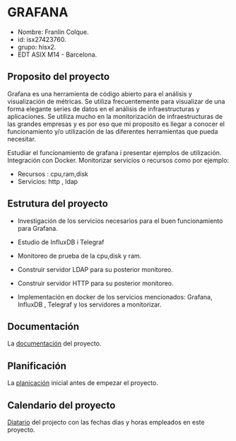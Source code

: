 # GRAFANA

- Nombre: Franlin Colque.
- id: isx27423760.
- grupo: hisx2.
- EDT ASIX M14 - Barcelona.

## Proposito del proyecto

Grafana es una herramienta de código abierto para el análisis y visualización de métricas. 
Se utiliza frecuentemente para visualizar de una forma elegante series de datos en el análisis de infraestructuras y aplicaciones.
Se utiliza mucho en la monitorización de infraestructuras de las grandes empresas y es por eso que mi proposito es llegar a conocer 
el funcionamiento y/o utilización de las diferentes herramientas que pueda necesitar.

Estudiar el funcionamiento de grafana i presentar ejemplos de utilización. Integración con Docker. Monitorizar servicios o recursos como por ejemplo:

* Recursos : cpu,ram,disk
* Servicios: http , ldap

## Estrutura del proyecto

- Investigación de los servicios necesarios para el buen funcionamiento para Grafana.

- Estudio de InfluxDB i Telegraf

- Monitoreo de prueba de la cpu,disk y ram.

- Construir servidor LDAP para su posterior monitoreo.

- Construir servidor HTTP para su posterior monitoreo.

- Implementación en docker de los servicios mencionados: Grafana, InfluxDB , Telegraf y los servidores a monitorizar.

## Documentación 

La [documentación](https://github.com/isx27423760/projecte-franlin/blob/master/Documentation/documentation-final.md) del proyecto.

## Planificación 

La [planicación](https://github.com/isx27423760/projecte-franlin/blob/master/Documentation/planificacio.md) inicial antes de empezar el proyecto.

## Calendario del proyecto

[Diatario](https://github.com/isx27423760/projecte-franlin/blob/master/Documentation/dietari.md) del projecto con las fechas dias y horas empleados en este proyecto.


 

